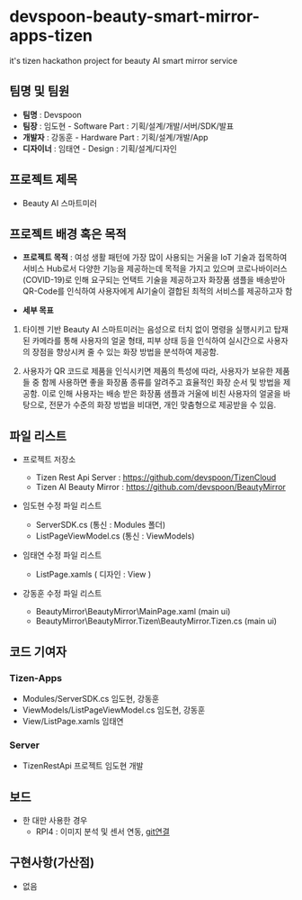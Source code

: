 # devspoon-beauty-smart-mirror-apps-tizen
it's tizen hackathon project for beauty AI smart mirror service 

## 팀명 및 팀원 
* **팀명** :  Devspoon 
* **팀장** : 임도현 - Software Part : 기획/설계/개발/서버/SDK/발표
* **개발자** : 강동훈 - Hardware Part : 기획/설계/개발/App
* **디자이너** : 임태연 - Design : 기획/설계/디자인

## 프로젝트 제목
* Beauty AI 스마트미러

## 프로젝트 배경 혹은 목적
* **프로젝트 목적** : 여성 생활 패턴에 가장 많이 사용되는 거울을 IoT 기술과 접목하여 서비스 Hub로서 다양한 기능을 제공하는데 목적을 가지고 있으며 코로나바이러스(COVID-19)로 인해 요구되는 언택트 기술을 제공하고자 화장품 샘플을 배송받아 QR-Code를 인식하여 사용자에게 AI기술이 결합된 최적의 서비스를 제공하고자 함     
 
* **세부 목표**
1. 타이젠 기반 Beauty AI 스마트미러는 음성으로 터치 없이 명령을 실행시키고 탑재된 카메라를 통해 사용자의 얼굴 형태, 피부 상태 등을 인식하여 실시간으로 사용자의 장점을 향상시켜 줄 수 있는 화장 방법을 분석하여 제공함.

2. 사용자가 QR 코드로 제품을 인식시키면 제품의 특성에 따라, 사용자가 보유한 제품들 중 함께 사용하면 좋을 화장품 종류를 알려주고 효율적인 화장 순서 및 방법을 제공함. 이로 인해 사용자는 배송 받은 화장품 샘플과 거울에 비친 사용자의 얼굴을 바탕으로, 전문가 수준의 화장 방법을 비대면, 개인 맞춤형으로 제공받을 수 있음.

## 파일 리스트 
* 프로젝트 저장소
  * Tizen Rest Api Server : https://github.com/devspoon/TizenCloud
  * Tizen AI Beauty Mirror : https://github.com/devspoon/BeautyMirror

* 임도현 수정 파일 리스트
  - ServerSDK.cs (통신 : Modules 폴더)
  - ListPageViewModel.cs (통신 : ViewModels)

* 임태연 수정 파일 리스트
  - ListPage.xamls ( 디자인 : View )

* 강동훈 수정 파일 리스트
  - BeautyMirror\BeautyMirror\MainPage.xaml (main ui)
  - BeautyMirror\BeautyMirror.Tizen\BeautyMirror.Tizen.cs (main ui)

## 코드 기여자 
### **Tizen-Apps**
* Modules/ServerSDK.cs 임도현, 강동훈
* ViewModels/ListPageViewModel.cs 임도현, 강동훈
* View/ListPage.xamls 임태연

### **Server**
* TizenRestApi 프로젝트 임도현 개발

## 보드 
* 한 대만 사용한 경우 
  * RPI4 : 이미지 분석 및 센서 연동, [git연결](https://github.com/devspoon/BeautyMirror)
  
## 구현사항(가산점) 
  * 없음